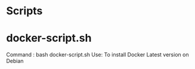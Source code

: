 # Scripts

# docker-script.sh
Command : bash docker-script.sh
Use: To install Docker Latest version on Debian
